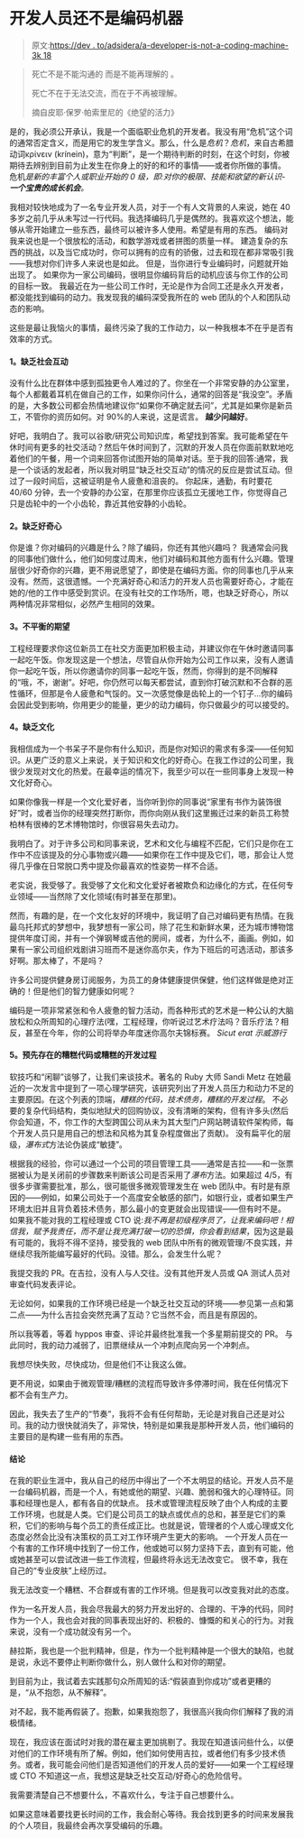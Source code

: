 # 开发人员还不是编码机器

> 原文:[https://dev . to/adsidera/a-developer-is-not-a-coding-machine-3k 18](https://dev.to/adsidera/a-developer-is-not-a-coding-machine-yet-3k18)

> 死亡不是不能沟通的
> 而是不能再理解的
> 。
> 
> 死亡不在于无法交流，而在于不再被理解。
> 
> 摘自皮耶·保罗·帕索里尼的《绝望的活力》

是的，我必须公开承认，我是一个面临职业危机的开发者。我没有用“危机”这个词的通常否定含义，而是用它的发生学含义。那么，什么是*危机*？*危机*，来自古希腊动词κρίνειν (krínein)，意为“判断”，是一个期待判断的时刻，在这个时刻，你被期待去辨别到目前为止发生在你身上的好的和坏的事情——或者你所做的事情。
危机*是新的丰富个人或职业开始的 0 级，即:对你的极限、技能和欲望的新认识- **一个宝贵的成长机会**。*

我相对较快地成为了一名专业开发人员，对于一个有人文背景的人来说，她在 40 多岁之前几乎从未写过一行代码。我选择编码几乎是偶然的。我喜欢这个想法，能够从零开始建立一些东西，最终可以被许多人使用。希望是有用的东西。
编码对我来说也是一个很放松的活动，和数学游戏或者拼图的质量一样。
建造复杂的东西的挑战，以及当它成功时，你可以拥有的应有的骄傲，过去和现在都非常吸引我——我想对你们许多人来说也是如此。
但是，当你进行专业编码时，问题就开始出现了。
如果你为一家公司编码，很明显你编码背后的动机应该与你工作的公司的目标一致。
我最近在为一些公司工作时，无论是作为合同工还是永久开发者，都没能找到编码的动力。我发现我的编码深受我所在的 web 团队的个人和团队动态的影响。

这些是最让我恼火的事情，最终污染了我的工作动力，以一种我根本不在乎是否有效率的方式。

#### [](#1-lack-of-social-interaction)1。缺乏社会互动

没有什么比在群体中感到孤独更令人难过的了。你坐在一个非常安静的办公室里，每个人都戴着耳机在做自己的工作，如果你问什么，通常的回答是“我没空”。矛盾的是，大多数公司都会热情地建议你“如果你不确定就去问”，尤其是如果你是新员工，不管你的资历如何。对 90%的人来说，这是谎言。
**越少问越好**。

好吧，我明白了。我可以谷歌/研究公司知识库，希望找到答案。我可能希望在午休时间有更多的社交活动？然后午休时间到了，沉默的开发人员在你面前默默地吃着他们的午餐，用一个词来回答你试图开始的简单对话。至于我的回答:通常，我是一个谈话的发起者，所以我对明显“缺乏社交互动”的情况的反应是尝试互动。但过了一段时间后，这被证明是令人疲惫和沮丧的。
你起床，通勤，有时要花 40/60 分钟，去一个安静的办公室，在那里你应该孤立无援地工作，你觉得自己只是齿轮中的一个小齿轮，靠近其他安静的小齿轮。

#### [](#2-lack-of-curiosity)2。缺乏好奇心

你是谁？你对编码的兴趣是什么？除了编码，你还有其他兴趣吗？
我通常会问我的同事他们做什么，他们如何度过周末，他们对编码和其他方面有什么兴趣。管理层很少好奇你的兴趣，更不用说愿望了，即使是在编码方面。你的同事也几乎从来没有。然而，这很遗憾。一个充满好奇心和活力的开发人员也需要好奇心，才能在她的/他的工作中感受到赏识。在没有社交的工作场所，嗯，也缺乏好奇心，所以两种情况非常相似，必然产生相同的效果。

#### [](#3-unbalanced-expectations)3。不平衡的期望

工程经理要求你这位新员工在社交方面更加积极主动，并建议你在午休时邀请同事一起吃午饭。你发现这是一个想法，尽管自从你开始为公司工作以来，没有人邀请你一起吃午饭，所以你邀请你的同事一起吃午饭，然而，你得到的是不同解释的“哦，不，谢谢”。好吧，你仍然可以每天都尝试，直到你打破沉默和不合群的恶性循环，但那是令人疲惫和气馁的。又一次感觉像是齿轮上的一个钉子...你的编码会因此受到影响，你用更少的能量，更少的动力编码，你只做最少的可以接受的。

#### [](#4-lack-of-culture)4。缺乏文化

我相信成为一个书呆子不是你有什么知识，而是你对知识的需求有多深——任何知识。从更广泛的意义上来说，关于知识和文化的好奇心。在我工作过的公司里，我很少发现对文化的热爱。在最幸运的情况下，我至少可以在一些同事身上发现一种文化好奇心。

如果你像我一样是一个文化爱好者，当你听到你的同事说“家里有书作为装饰很好”时，或者当你的经理突然打断你，而你向刚从我们这里搬迁过来的新员工称赞柏林有很棒的艺术博物馆时，你很容易失去动力。

我明白了。对于许多公司和同事来说，艺术和文化与编程不匹配，它们只是你在工作中不应该提及的分心事物或兴趣——如果你在工作中提及它们，嗯，那会让人觉得几乎像在日常脱口秀中提及你最喜欢的性姿势一样不合适。

老实说，我受够了。我受够了文化和文化爱好者被欺负和边缘化的方式，在任何专业领域——当然除了文化领域(有时甚至在那里)。

然而，有趣的是，在一个文化友好的环境中，我证明了自己对编码更有热情。在我最乌托邦式的梦想中，我梦想有一家公司，除了花生和新鲜水果，还为城市博物馆提供年度订阅，并有一个弹钢琴或吉他的房间，或者，为什么不，画画。例如，如果有一家公司组织戏剧讲习班而不是迷你高尔夫，作为下班后的可选活动，那该多好啊。那太棒了，不是吗？

许多公司提供健身房订阅服务，为员工的身体健康提供保健，他们这样做是绝对正确的！但是他们的智力健康如何呢？

编码是一项非常紧张和令人疲惫的智力活动，而各种形式的艺术是一种公认的大脑放松和众所周知的心理疗法(嘿，工程经理，你听说过艺术疗法吗？音乐疗法？相反，甚至在今年，你的公司将举办年度迷你高尔夫锦标赛。 *Sicut erat 示威游行*

#### [](#5-preexisting-bad-code-or-bad-development-processes)5。预先存在的糟糕代码或糟糕的开发过程

软技巧和“闲聊”谈够了，让我们来谈技术。著名的 Ruby 大师 Sandi Metz 在她最近的一次发言中提到了一项心理学研究，该研究列出了开发人员压力和动力不足的主要原因。在这个列表的顶端，*糟糕的代码，技术债务，糟糕的开发过程*。
不必要的复杂代码结构，类似地狱犬的回购协议，没有清晰的架构，但有许多头(然后你会知道，不，你工作的大型跨国公司从未为其大型门户网站聘请软件架构师，每个开发人员只是用自己的想法和风格为其复杂程度做出了贡献)。
没有扁平化的层级，*瀑布式*方法论伪装成“敏捷”。

根据我的经验，你可以通过一个公司的项目管理工具——通常是吉拉——和一张票据被认为是关闭前的步骤数来判断该公司是否采用了*瀑布*方法。如果超过 4/5，有很多步骤需要批准，那么，很可能很多微观管理发生在 web 团队中。有时是有原因的——例如，如果公司处于一个高度安全敏感的部门，如银行业，或者如果生产环境太旧并且背负着技术债务，那么最小的变更就会出现错误——但有时不是。
如果我不能对我的工程经理或 CTO 说:*我不再是初级程序员了，让我来编码吧！相信我，赋予我责任，而不是让我充满打破一切的恐惧，你会看到结果*，因为这是最有可能的，我将不得不坚持，接受我的 web 团队中所有的微观管理/不良实践，并继续尽我所能编写最好的代码。没错。那么，会发生什么呢？

我提交我的 PR。在吉拉，没有人与人交往。没有其他开发人员或 QA 测试人员对审查代码发表评论。

无论如何，如果我的工作环境已经是一个缺乏社交互动的环境——参见第一点和第二点——为什么吉拉会突然充满了互动？它当然不会，而且是有原因的。

所以我等着，等着 hyppos 审查、评论并最终批准我一个多星期前提交的 PR。
与此同时，我的动力减弱了，旧票继续从一个冲刺点爬向另一个冲刺点。

我想尽快失败，尽快成功，但是他们不让我这么做。

更不用说，如果由于微观管理/糟糕的流程而导致许多停滞时间，我在任何情况下都不会有生产力。

因此，我失去了生产的“节奏”，我将不会有任何帮助，无论是对我自己还是对公司。我的动力很快就消失了，非常快，特别是如果我是那种开发人员，他们编码的主要目的是构建一些有用的东西。

#### [](#conclusion)结论

在我的职业生涯中，我从自己的经历中得出了一个不太明显的结论。开发人员不是一台编码机器，而是一个人，有她或他的期望、兴趣、脆弱和强大的心理特征。同事和经理也是人，都有各自的优缺点。
技术或管理流程反映了由个人构成的主要工作环境，也就是人类。它们是公司员工的缺点或优点的总和，甚至是它们的乘积，它们的影响与每个员工的责任成正比。也就是说，管理者的个人或心理或文化态度必然会比没有决策权的员工对工作环境产生更大的影响。
一个开发人员在一个有害的工作环境中找到了一份工作，他或她可以努力坚持下去，直到有可能，他或她甚至可以尝试改进一些工作流程，但最终将永远无法改变它。
很不幸，我在自己的“专业皮肤”上经历过。

我无法改变一个糟糕、不合群或有害的工作环境。但是我可以改变我对此的态度。

作为一名开发人员，我会尽我最大的努力开发出好的、合理的、干净的代码，同时作为一个人，我也会对我的同事表现出好的、积极的、慷慨的和关心的行为。对我来说，没有一个成功就没有另一个。

赫拉斯，我也是一个批判精神，但是，作为一个批判精神是一个很大的缺陷，也就是说，永远不要停止判断你做什么，别人做什么和对你的期望。

到目前为止，我试着去实践那句众所周知的话:“假装直到你成功”或者更糟的是，“从不抱怨，从不解释”。

对不起，我不能再假装了。抱歉，如果我抱怨了，我很高兴我向你们解释了我的消极情绪。

现在，我应该在面试时对我的潜在雇主更加挑剔了。我现在知道该问些什么，以便对他们的工作环境有所了解。例如，他们如何使用吉拉，或者他们有多少技术债务。或者，我可能会问他们是否知道他们的开发人员的爱好——如果一个工程经理或 CTO 不知道这一点，我想这是缺乏社交互动/好奇心的危险信号。

我需要清楚自己不想要什么，不喜欢什么，专注于自己想要什么。

如果这意味着要找更长时间的工作，我会耐心等待。我会找到更多的时间来发展我的个人项目，我最终会再次享受编码的乐趣。